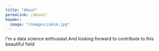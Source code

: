 ```yaml
---
title: "About"
permalink: /about/
header:
  image: "/images/zakim.jpg"
---
```


I'm a data science enthusiast.And looking forward to contribute to this beautiful field
